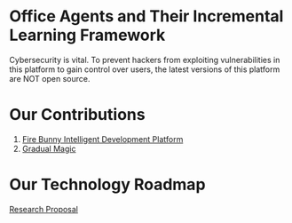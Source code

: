 # Office Agents and Their Incremental Learning Framework
Cybersecurity is vital. To prevent hackers from exploiting vulnerabilities in this platform to gain control over users, the latest versions of this platform are NOT open source.
# Our Contributions
1. [Fire Bunny Intelligent Development Platform](https://github.com/Magic-Abracadabra/Fire-Bunny-Intelligent-Development-Platform)
2. [Gradual Magic](https://github.com/Magic-Abracadabra/DAHSF)
# Our Technology Roadmap
[Research Proposal](https://github.com/Magic-Abracadabra/All-Agents-Are-Evolving-Translators)
